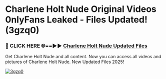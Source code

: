 # Charlene Holt Nude Original Videos 0nlyFans Leaked - Files Updated! (3gzq0)

<h3>🔴 CLICK HERE 🌐==►► <a href="https://tinyurl.com/4mcuefdz" rel="nofollow">Charlene Holt Nude Updated Files</a></h3>

Get Charlene Holt Nude and all content. Now you can access all videos and pictures of Charlene Holt Nude. New Updated Files 2025!

[![3gzq0](https://i.imgur.com/StAQSOY.gif)](https://tinyurl.com/4mcuefdz)
